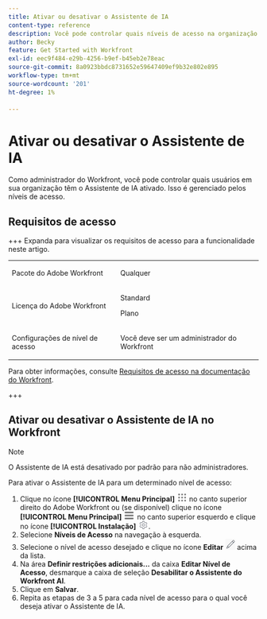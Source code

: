 ```yaml
---
title: Ativar ou desativar o Assistente de IA
content-type: reference
description: Você pode controlar quais níveis de acesso na organização têm acesso ao Assistente de IA.
author: Becky
feature: Get Started with Workfront
exl-id: eec9f484-e29b-4256-b9ef-b45eb2e78eac
source-git-commit: 8a0923bbdc8731652e59647409ef9b32e802e895
workflow-type: tm+mt
source-wordcount: '201'
ht-degree: 1%

---
```


# Ativar ou desativar o Assistente de IA

Como administrador do Workfront, você pode controlar quais usuários em sua organização têm o Assistente de IA ativado. Isso é gerenciado pelos níveis de acesso.

## Requisitos de acesso

+++ Expanda para visualizar os requisitos de acesso para a funcionalidade neste artigo.

<table style="table-layout:auto"> 
 <col> 
 <col> 
 <tbody> 
  <tr> 
   <td role="rowheader">Pacote do Adobe Workfront</td> 
   <td> <p>Qualquer </p> </td> 
  </tr> 
  <tr> 
   <td role="rowheader">Licença do Adobe Workfront</td> 
   <td><p>Standard</p>
   <p>Plano</p></td> 
  </tr> 
  <tr> 
   <td role="rowheader">Configurações de nível de acesso</td> 
   <td> <p>Você deve ser um administrador do Workfront</p> </td> 
  </tr> 
 </tbody> 
</table>

Para obter informações, consulte [Requisitos de acesso na documentação do Workfront](/help/quicksilver/administration-and-setup/add-users/access-levels-and-object-permissions/access-level-requirements-in-documentation.md).

+++

## Ativar ou desativar o Assistente de IA no Workfront

>[!NOTE]
>
>O Assistente de IA está desativado por padrão para não administradores.

Para ativar o Assistente de IA para um determinado nível de acesso:

1. Clique no ícone **[!UICONTROL Menu Principal]** ![Menu Principal](/help/_includes/assets/main-menu-icon.png) no canto superior direito do Adobe Workfront ou (se disponível) clique no ícone **[!UICONTROL Menu Principal]** ![Menu Principal](/help/_includes/assets/main-menu-icon-left-nav.png) no canto superior esquerdo e clique no ícone **[!UICONTROL Instalação]** ![Instalação](/help/_includes/assets/gear-icon-setup.png).
1. Selecione **Níveis de Acesso** na navegação à esquerda.
1. Selecione o nível de acesso desejado e clique no ícone **Editar** ![Editar](assets/edit-icon.png) acima da lista.
1. Na área **Definir restrições adicionais...** da caixa **Editar Nível de Acesso**, desmarque a caixa de seleção **Desabilitar o Assistente do Workfront AI**.
1. Clique em **Salvar**.
1. Repita as etapas de 3 a 5 para cada nível de acesso para o qual você deseja ativar o Assistente de IA.


